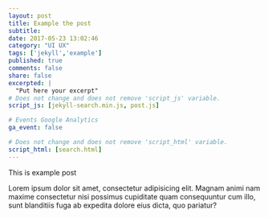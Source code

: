 ```yaml
---
layout: post
title: Example the post
subtitle: 
date: 2017-05-23 13:02:46
category: "UI UX"
tags: ['jekyll','example']
published: true
comments: false
share: false
excerpted: |
  "Put here your excerpt"
# Does not change and does not remove 'script_js' variable.
script_js: [jekyll-search.min.js, post.js]

# Events Google Analytics
ga_event: false

# Does not change and does not remove 'script_html' variable.
script_html: [search.html]
---
```



This is example post

Lorem ipsum dolor sit amet, consectetur adipisicing elit. Magnam animi nam maxime consectetur nisi possimus cupiditate quam consequuntur cum illo, sunt blanditiis fuga ab expedita dolore eius dicta, quo pariatur?